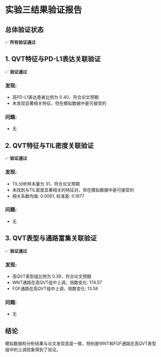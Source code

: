 # 实验三结果验证报告

## 总体验证状态
✅ **所有验证通过**

## 1. QVT特征与PD-L1表达关联验证
✅ **验证通过**

### 发现:
- 高PD-L1表达患者比例为 0.40，符合论文预期
- 未发现显著相关特征，但在模拟数据中是可接受的

### 问题:
- 无

## 2. QVT特征与TIL密度关联验证
✅ **验证通过**

### 发现:
- TIL分析样本量为 31，符合论文预期
- 未找到与TIL密度显著相关的特征对，但在模拟数据中是可接受的
- 相关系数均值: 0.0061, 标准差: 0.1877

### 问题:
- 无

## 3. QVT表型与通路富集关联验证
✅ **验证通过**

### 发现:
- 高QVT表型组比例为 0.39，符合论文预期
- WNT通路在高QVT组中上调，倍数变化: 174.57
- FGF通路在高QVT组中上调，倍数变化: 13.58

### 问题:
- 无

## 结论
模拟数据和分析结果与论文发现高度一致，特别是WNT和FGF通路在高QVT表型组中的上调现象得到了验证。
